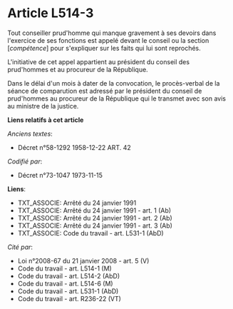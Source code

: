 # Article L514-3

Tout conseiller prud'homme qui manque gravement à ses devoirs dans l'exercice de ses fonctions est appelé devant le conseil
ou la section [*compétence*] pour s'expliquer sur les faits qui lui sont reprochés.

L'initiative de cet appel appartient au président du conseil des prud'hommes et au procureur de la République.

Dans le délai d'un mois à dater de la convocation, le procès-verbal de la séance de comparution est adressé par le président
du conseil de prud'hommes au procureur de la République qui le transmet avec son avis au ministre de la justice.

**Liens relatifs à cet article**

_Anciens textes_:

  - Décret n°58-1292 1958-12-22 ART. 42

_Codifié par_:

  - Décret n°73-1047 1973-11-15

**Liens**:

  - TXT_ASSOCIE: Arrêté du 24 janvier 1991
  - TXT_ASSOCIE: Arrêté du 24 janvier 1991 - art. 1 (Ab)
  - TXT_ASSOCIE: Arrêté du 24 janvier 1991 - art. 2 (Ab)
  - TXT_ASSOCIE: Arrêté du 24 janvier 1991 - art. 3 (Ab)
  - TXT_ASSOCIE: Code du travail - art. L531-1 (AbD)

_Cité par_:

  - Loi n°2008-67 du 21 janvier 2008 - art. 5 (V)
  - Code du travail - art. L514-1 (M)
  - Code du travail - art. L514-2 (AbD)
  - Code du travail - art. L514-6 (M)
  - Code du travail - art. L531-1 (AbD)
  - Code du travail - art. R236-22 (VT)
